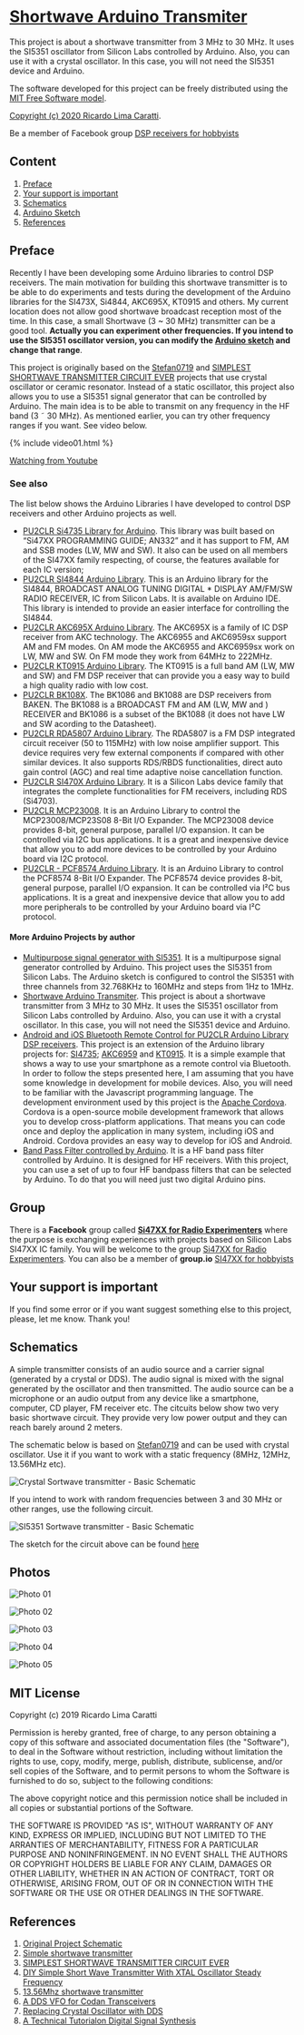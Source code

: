 # [Shortwave Arduino Transmiter](https://pu2clr.github.io/Small-Shortwave-Transmitter/)


This project is about a shortwave transmitter from 3 MHz to 30 MHz. It uses the SI5351 oscillator from Silicon Labs controlled by Arduino. Also, you can use it with a crystal oscillator. In this case, you will not need the SI5351 device and Arduino. 

The software developed for this project can be freely distributed using the [MIT Free Software model](https://pu2clr.github.io/Small-Shortwave-Transmitter/#prefacemit-license).

[Copyright (c) 2020 Ricardo Lima Caratti](https://pu2clr.github.io/AKC695X/#mit-license). 

Be a member of Facebook group [DSP receivers for hobbyists](https://www.facebook.com/groups/2655942598067211)


## Content

1. [Preface](https://pu2clr.github.io/Small-Shortwave-Transmitter/#preface)
2. [Your support is important](https://pu2clr.github.io/Small-Shortwave-Transmitter/#your-support-is-important)
3. [Schematics](https://pu2clr.github.io/Small-Shortwave-Transmitter/#schematic)
4. [Arduino Sketch](source)
5. [References](https://pu2clr.github.io/Small-Shortwave-Transmitter/#references)

## Preface 

Recently I have been developing some Arduino libraries to control DSP receivers. The main motivation for building this shortwave transmitter is to be able to do experiments and tests during the development of the Arduino libraries for the SI473X, Si4844, AKC695X, KT0915 and others. My current location does not allow good shortwave broadcast reception most of the time. In this case, a small Shortwave (3 ~ 30 MHz) transmitter can be a good tool.  __Actually you can experiment other frequencies. If you intend to use the SI5351 oscillator version, you can modify the [Arduino sketch](https://github.com/pu2clr/Small-Shortwave-Transmitter/tree/master/source) and change that range__.

This project is originally based  on the [Stefan0719](https://youtu.be/7fe_GlJI5WI) and [SIMPLEST SHORTWAVE TRANSMITTER CIRCUIT EVER](https://www.circuitsdiy.com/simple-shortwave-transmitter-circuit/) projects that use crystal oscillator or ceramic resonator. Instead of a static oscillator, this project also allows you to use a SI5351 signal generator that can be controlled by Arduino. The main idea is to be able to transmit on any frequency in the HF band (3 ˜ 30 MHz). As mentioned earlier, you can try other frequency ranges if you want. See video below.

{% include video01.html %} 

[Watching from Youtube](https://youtu.be/lIxHxvAcTSs)


### See also

The list below shows the Arduino Libraries I have developed to control DSP receivers and other Arduino projects as well.  

* [PU2CLR Si4735 Library for Arduino](https://pu2clr.github.io/SI4735/). This library was built based on “Si47XX PROGRAMMING GUIDE; AN332” and it has support to FM, AM and SSB modes (LW, MW and SW). It also can be used on all members of the SI47XX family respecting, of course, the features available for each IC version;
* [PU2CLR SI4844 Arduino Library](https://pu2clr.github.io/SI4844). This is an Arduino library for the SI4844, BROADCAST ANALOG TUNING DIGITAL * DISPLAY AM/FM/SW RADIO RECEIVER,  IC from Silicon Labs.  It is available on Arduino IDE. This library is intended to provide an easier interface for controlling the SI4844.
* [PU2CLR AKC695X Arduino Library](https://pu2clr.github.io/AKC695X/). The AKC695X is a family of IC DSP receiver from AKC technology. The AKC6955 and AKC6959sx support AM and FM modes. On AM mode the AKC6955 and AKC6959sx work on LW, MW and SW. On FM mode they work from 64MHz to 222MHz.
* [PU2CLR KT0915 Arduino Library](https://pu2clr.github.io/KT0915/). The KT0915 is a full band AM (LW, MW and SW) and FM DSP receiver that can provide you a easy way to build a high quality radio with low cost.
* [PU2CLR BK108X](https://pu2clr.github.io/BK108X/). The BK1086 and BK1088 are DSP receivers from BAKEN. The BK1088 is a BROADCAST FM and AM (LW, MW and ) RECEIVER and BK1086 is a subset of the BK1088 (it does not have LW and SW acording to the Datasheet).
* [PU2CLR RDA5807 Arduino Library](https://pu2clr.github.io/RDA5807/). The RDA5807 is a FM DSP integrated circuit receiver (50 to 115MHz) with low noise amplifier support. This device requires very few external components if compared with other similar devices. It also supports RDS/RBDS functionalities, direct auto gain control (AGC) and real time adaptive noise cancellation function.
* [PU2CLR SI470X Arduino Library](https://pu2clr.github.io/SI470X/). It is a Silicon Labs device family that integrates the complete functionalities for FM receivers, including RDS (Si4703).
* [PU2CLR MCP23008](https://pu2clr.github.io/MCP23008/). It is an Arduino Library to control the MCP23008/MCP23S08 8-Bit I/O Expander. The MCP23008 device provides 8-bit, general purpose, parallel I/O expansion. It can be controlled via I2C bus applications. It is a great and inexpensive device that allow you to add more devices to be controlled by your Arduino board via I2C protocol.
* [PU2CLR - PCF8574 Arduino Library](https://pu2clr.github.io/PCF8574/). It is an Arduino Library to control the PCF8574 8-Bit I/O Expander. The PCF8574 device provides 8-bit, general purpose, parallel I/O expansion. It can be controlled via I²C bus applications. It is a great and inexpensive device that allow you to add more peripherals to be controlled by your Arduino board via I²C protocol.

#### More Arduino Projects by author 

* [Multipurpose signal generator with SI5351](https://pu2clr.github.io/SI5351/). It is a multipurpose signal generator controlled by Arduino. This project uses the SI5351 from Silicon Labs. The Arduino sketch is configured to control the SI5351 with three channels from 32.768KHz to 160MHz and steps from 1Hz to 1MHz.
* [Shortwave Arduino Transmiter](https://pu2clr.github.io/Small-Shortwave-Transmitter/). This project is about a shortwave transmitter from 3 MHz to 30 MHz. It uses the SI5351 oscillator from Silicon Labs controlled by Arduino. Also, you can use it with a crystal oscillator. In this case, you will not need the SI5351 device and Arduino. 
* [Android and iOS Bluetooth Remote Control for PU2CLR Arduino Library DSP receivers](https://pu2clr.github.io/bluetooth_remote_control/). This project is an extension of the Arduino library projects for: [SI4735](https://pu2clr.github.io/SI4735/); [AKC6959](https://pu2clr.github.io/AKC695X/) and [KT0915](https://pu2clr.github.io/KT0915/). It is a simple example that shows a way to use your smartphone as a remote control via Bluetooth. In order to follow the steps presented here, I am assuming that you have some knowledge in development for mobile devices. Also, you will need to be familiar with the Javascript programming language. The development environment used by this project is the [Apache Cordova](https://cordova.apache.org/docs/en/latest/guide/overview/index.html). Cordova is a open-source mobile development framework that allows you to develop cross-platform applications. That means you can code once and deploy the application in many system, including iOS and Android. 
Cordova provides an easy way to develop for iOS and Android.  
* [Band Pass Filter controlled by Arduino](https://pu2clr.github.io/auto_bpf_arduino/). It is a HF band pass filter controlled by Arduino. It is designed for HF receivers. With this project, you can use a set of up to four HF bandpass filters that can be selected by Arduino. To do that you will need just two digital Arduino pins.

## Group

There is a __Facebook__ group called [__Si47XX for Radio Experimenters__](https://www.facebook.com/groups/532613604253401/) where the purpose is exchanging experiences with projects based on Silicon Labs  SI47XX IC family. You will be welcome to the group [Si47XX for Radio Experimenters](https://www.facebook.com/groups/532613604253401/). You can also be a member of __group.io__ [SI47XX for hobbyists](https://groups.io/g/si47xx)



## Your support is important

If you find some error or if you want suggest something else to this project, please, let me know. Thank you!


## Schematics 

A simple transmitter consists of an audio source and a carrier signal (generated by a crystal or DDS).  The audio signal is mixed with the signal generated by the oscillator and then transmitted. The audio source can be a microphone or an audio output from any device like a smartphone, computer, CD player, FM receiver etc.  The citcuits below show two very basic shortwave circuit. They provide very low power output and they can reach barely around 2 meters. 

The schematic below is based on [Stefan0719](https://youtu.be/7fe_GlJI5WI) and can be used with crystal oscillator. Use it if you want to work with a static frequency (8MHz, 12MHz, 13.56MHz etc).

![Crystal Sortwave transmitter - Basic Schematic](extras/images/schematic_transmitter_crystal.png)


If you intend to work with random frequencies between 3 and 30 MHz or other ranges, use the following circuit. 


![SI5351 Sortwave transmitter - Basic Schematic](extras/images/schematic_transmitter_si5351.png)


The sketch for the circuit above can be found [here](source)


## Photos


![Photo 01](extras/images/photo_02_transmitter.png)


![Photo 02](extras/images/photo_03_transmitter.png)


![Photo 03](extras/images/photo_04_dds.png)


![Photo 04](extras/images/photo_05_dds.png)


![Photo 05](extras/images/photo_06_crystals.png)


## MIT License

Copyright (c) 2019 Ricardo Lima Caratti

Permission is hereby granted, free of charge, to any person obtaining a copy of this software and associated documentation files (the "Software"), to deal in the Software without restriction, including without limitation the rights to use, copy, modify, merge, publish, distribute, sublicense, and/or sell copies of the Software, and to permit persons to whom the Software is furnished to do so, subject to the following conditions:

The above copyright notice and this permission notice shall be included in all copies or substantial portions of the Software.

THE SOFTWARE IS PROVIDED "AS IS", WITHOUT WARRANTY OF ANY KIND, EXPRESS OR IMPLIED, INCLUDING BUT NOT LIMITED TO THE ARRANTIES OF MERCHANTABILITY, FITNESS FOR A PARTICULAR PURPOSE AND NONINFRINGEMENT. IN NO EVENT SHALL THE AUTHORS OR COPYRIGHT HOLDERS BE LIABLE FOR ANY CLAIM, DAMAGES OR OTHER LIABILITY, WHETHER IN AN ACTION OF CONTRACT, TORT OR OTHERWISE, ARISING FROM, OUT OF OR IN CONNECTION WITH THE SOFTWARE OR THE USE OR OTHER DEALINGS IN THE SOFTWARE.



## References

1. [Original Project Schematic](https://drive.google.com/file/d/1N3GuQzIK2YmYvO7QV10ZkjJ2dLMs-szc/view)
2. [Simple shortwave transmitter](https://youtu.be/7fe_GlJI5WI)
3. [SIMPLEST SHORTWAVE TRANSMITTER CIRCUIT EVER](https://www.circuitsdiy.com/simple-shortwave-transmitter-circuit/)
4. [DIY Simple Short Wave Transmitter With XTAL Oscillator Steady Frequency](https://youtu.be/4UGzL5FCcMM)
5. [13.56Mhz shortwave transmitter](https://youtu.be/VYizasHR564)
6. [A DDS VFO for Codan Transceivers](https://www.qsl.net/zl1bpu/PROJ/ddsvfo.htm)
7. [Replacing Crystal Oscillator with DDS](https://electronics.stackexchange.com/questions/139421/replacing-crystal-oscillator-with-dds)
8. [A Technical Tutorialon Digital Signal Synthesis](https://www.analog.com/media/cn/training-seminars/tutorials/450968421DDS_Tutorial_rev12-2-99.pdf)
   
